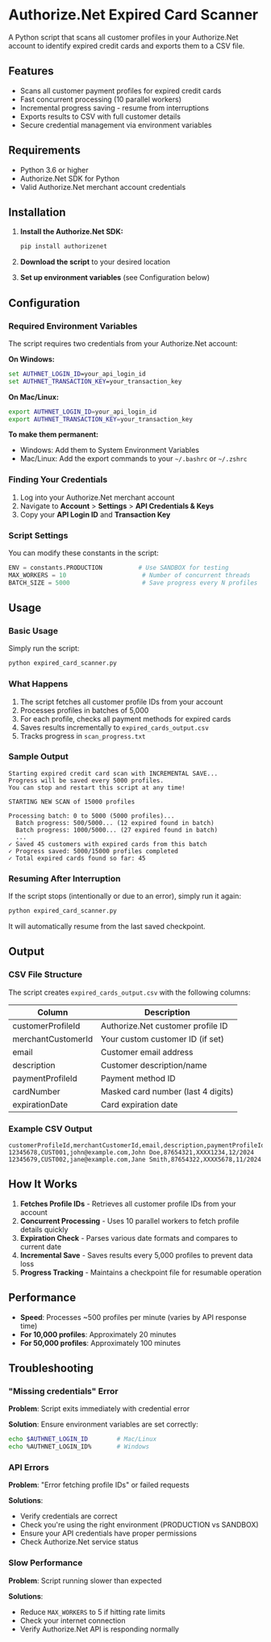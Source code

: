# Authorize.Net Expired Card Scanner

A Python script that scans all customer profiles in your Authorize.Net account to identify expired credit cards and exports them to a CSV file.

## Features

- Scans all customer payment profiles for expired credit cards
- Fast concurrent processing (10 parallel workers)
- Incremental progress saving - resume from interruptions
- Exports results to CSV with full customer details
- Secure credential management via environment variables

## Requirements

- Python 3.6 or higher
- Authorize.Net SDK for Python
- Valid Authorize.Net merchant account credentials

## Installation

1. **Install the Authorize.Net SDK:**
   ```bash
   pip install authorizenet
   ```

2. **Download the script** to your desired location

3. **Set up environment variables** (see Configuration below)

## Configuration

### Required Environment Variables

The script requires two credentials from your Authorize.Net account:

**On Windows:**
```cmd
set AUTHNET_LOGIN_ID=your_api_login_id
set AUTHNET_TRANSACTION_KEY=your_transaction_key
```

**On Mac/Linux:**
```bash
export AUTHNET_LOGIN_ID=your_api_login_id
export AUTHNET_TRANSACTION_KEY=your_transaction_key
```

**To make them permanent:**
- Windows: Add them to System Environment Variables
- Mac/Linux: Add the export commands to your `~/.bashrc` or `~/.zshrc`

### Finding Your Credentials

1. Log into your Authorize.Net merchant account
2. Navigate to **Account** > **Settings** > **API Credentials & Keys**
3. Copy your **API Login ID** and **Transaction Key**

### Script Settings

You can modify these constants in the script:

```python
ENV = constants.PRODUCTION          # Use SANDBOX for testing
MAX_WORKERS = 10                     # Number of concurrent threads
BATCH_SIZE = 5000                    # Save progress every N profiles
```

## Usage

### Basic Usage

Simply run the script:

```bash
python expired_card_scanner.py
```

### What Happens

1. The script fetches all customer profile IDs from your account
2. Processes profiles in batches of 5,000
3. For each profile, checks all payment methods for expired cards
4. Saves results incrementally to `expired_cards_output.csv`
5. Tracks progress in `scan_progress.txt`

### Sample Output

```
Starting expired credit card scan with INCREMENTAL SAVE...
Progress will be saved every 5000 profiles.
You can stop and restart this script at any time!

STARTING NEW SCAN of 15000 profiles

Processing batch: 0 to 5000 (5000 profiles)...
  Batch progress: 500/5000... (12 expired found in batch)
  Batch progress: 1000/5000... (27 expired found in batch)
  ...
✓ Saved 45 customers with expired cards from this batch
✓ Progress saved: 5000/15000 profiles completed
✓ Total expired cards found so far: 45
```

### Resuming After Interruption

If the script stops (intentionally or due to an error), simply run it again:

```bash
python expired_card_scanner.py
```

It will automatically resume from the last saved checkpoint.

## Output

### CSV File Structure

The script creates `expired_cards_output.csv` with the following columns:

| Column | Description |
|--------|-------------|
| customerProfileId | Authorize.Net customer profile ID |
| merchantCustomerId | Your custom customer ID (if set) |
| email | Customer email address |
| description | Customer description/name |
| paymentProfileId | Payment method ID |
| cardNumber | Masked card number (last 4 digits) |
| expirationDate | Card expiration date |

### Example CSV Output

```csv
customerProfileId,merchantCustomerId,email,description,paymentProfileId,cardNumber,expirationDate
12345678,CUST001,john@example.com,John Doe,87654321,XXXX1234,12/2024
12345679,CUST002,jane@example.com,Jane Smith,87654322,XXXX5678,11/2024
```

## How It Works

1. **Fetches Profile IDs** - Retrieves all customer profile IDs from your account
2. **Concurrent Processing** - Uses 10 parallel workers to fetch profile details quickly
3. **Expiration Check** - Parses various date formats and compares to current date
4. **Incremental Save** - Saves results every 5,000 profiles to prevent data loss
5. **Progress Tracking** - Maintains a checkpoint file for resumable operation

## Performance

- **Speed**: Processes ~500 profiles per minute (varies by API response time)
- **For 10,000 profiles**: Approximately 20 minutes
- **For 50,000 profiles**: Approximately 100 minutes

## Troubleshooting

### "Missing credentials" Error

**Problem**: Script exits immediately with credential error

**Solution**: Ensure environment variables are set correctly:
```bash
echo $AUTHNET_LOGIN_ID        # Mac/Linux
echo %AUTHNET_LOGIN_ID%       # Windows
```

### API Errors

**Problem**: "Error fetching profile IDs" or failed requests

**Solutions**:
- Verify credentials are correct
- Check you're using the right environment (PRODUCTION vs SANDBOX)
- Ensure your API credentials have proper permissions
- Check Authorize.Net service status

### Slow Performance

**Problem**: Script running slower than expected

**Solutions**:
- Reduce `MAX_WORKERS` to 5 if hitting rate limits
- Check your internet connection
- Verify Authorize.Net API is responding normally


